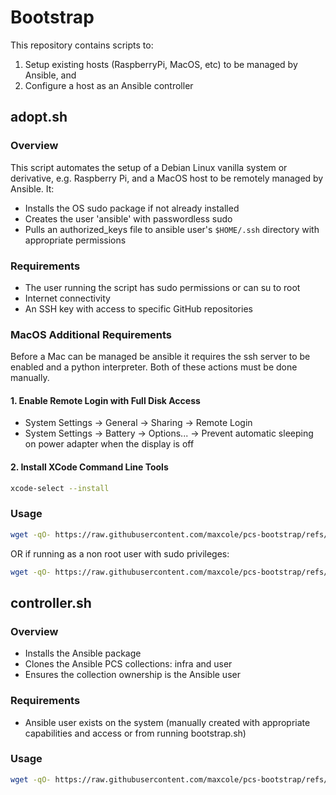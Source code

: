 # Bootstrap

This repository contains scripts to:

1. Setup existing hosts (RaspberryPi, MacOS, etc) to be managed by Ansible, and
2. Configure a host as an Ansible controller

## adopt.sh

### Overview

This script automates the setup of a Debian Linux vanilla system or derivative, e.g. Raspberry Pi, and a MacOS host to be remotely managed by Ansible. It:

- Installs the OS sudo package if not already installed
- Creates the user 'ansible' with passwordless sudo
- Pulls an authorized_keys file to ansible user's `$HOME/.ssh` directory with appropriate permissions

### Requirements

- The user running the script has sudo permissions or can su to root
- Internet connectivity
- An SSH key with access to specific GitHub repositories

### MacOS Additional Requirements

Before a Mac can be managed be ansible it requires the ssh server to be enabled and a python interpreter. Both of these actions must be done manually.

#### 1. Enable Remote Login with Full Disk Access
- System Settings → General → Sharing → Remote Login
- System Settings → Battery → Options... → Prevent automatic sleeping on power adapter when the display is off

#### 2. Install XCode Command Line Tools

```bash
xcode-select --install
```


### Usage

```bash
wget -qO- https://raw.githubusercontent.com/maxcole/pcs-bootstrap/refs/heads/main/adopt.sh | bash -s -- all
```

OR if running as a non root user with sudo privileges:

```bash
wget -qO- https://raw.githubusercontent.com/maxcole/pcs-bootstrap/refs/heads/main/adopt.sh | sudo bash -s -- all
```


## controller.sh

### Overview

- Installs the Ansible package
- Clones the Ansible PCS collections: infra and user
- Ensures the collection ownership is the Ansible user

### Requirements

- Ansible user exists on the system (manually created with appropriate capabilities and access or from running bootstrap.sh)

### Usage

```bash
wget -qO- https://raw.githubusercontent.com/maxcole/pcs-bootstrap/refs/heads/main/controller.sh | bash -s -- all
```
